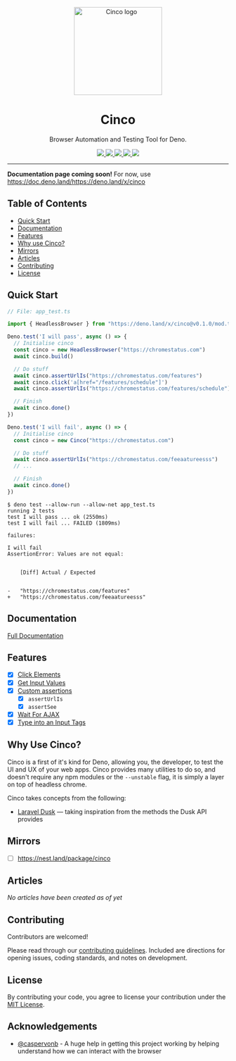 <p align="center">
  <img height="200" src="https://drash.land/cinco/assets/img/cinco.svg" alt="Cinco logo">
  <h1 align="center">Cinco</h1>
</p>
<p align="center">Browser Automation and Testing Tool for Deno.</p>
<p align="center">
  <a href="https://github.com/drashland/cinco/releases">
    <img src="https://img.shields.io/github/release/drashland/cinco.svg?color=bright_green&label=latest">
  </a>
  <a href="https://github.com/drashland/cinco/actions">
    <img src="https://img.shields.io/github/workflow/status/drashland/cinco/master?label=ci">
  </a>
  <a href="https://discord.gg/SgejNXq">
    <img src="https://img.shields.io/badge/chat-on%20discord-blue">
  </a>
  <a href="https://twitter.com/drash_land">
    <img src="https://img.shields.io/twitter/url?label=%40drash_land&style=social&url=https%3A%2F%2Ftwitter.com%2Fdrash_land">
  </a>
  <a href="https://rb.gy/vxmeed">
    <img src="https://img.shields.io/badge/Tutorials-YouTube-red">
  </a>
</p>

---

**Documentation page coming soon!** For now, use https://doc.deno.land/https://deno.land/x/cinco

## Table of Contents
- [Quick Start](#quick-start)
- [Documentation](#documentation)
- [Features](#features)
- [Why use Cinco?](#why-use-cinco)
- [Mirrors](#mirrors)
- [Articles](#articles)
- [Contributing](#contributing)
- [License](#license)

## Quick Start
```typescript
// File: app_test.ts

import { HeadlessBrowser } from "https://deno.land/x/cinco@v0.1.0/mod.ts";

Deno.test('I will pass', async () => {
  // Initialise cinco
  const cinco = new HeadlessBrowser("https://chromestatus.com")
  await cinco.build()

  // Do stuff
  await cinco.assertUrlIs("https://chromestatus.com/features")
  await cinco.click('a[href="/features/schedule"]')
  await cinco.assertUrlIs("https://chromestatus.com/features/schedule")

  // Finish
  await cinco.done()
})

Deno.test('I will fail', async () => {
  // Initialise cinco
  const cinco = new Cinco("https://chromestatus.com")

  // Do stuff
  await cinco.assertUrlIs("https://chromestatus.com/feeaatureesss")
  // ...

  // Finish
  await cinco.done()
})
```

```
$ deno test --allow-run --allow-net app_test.ts
running 2 tests
test I will pass ... ok (2550ms)
test I will fail ... FAILED (1809ms)

failures:

I will fail
AssertionError: Values are not equal:


    [Diff] Actual / Expected


-   "https://chromestatus.com/features"
+   "https://chromestatus.com/feeaatureesss"
```

## Documentation

[Full Documentation](https://drash.land/cinco)

## Features

- [x] [Click Elements](url)
- [x] [Get Input Values](url)
- [x] [Custom assertions](url)
    - [x] `assertUrlIs`
    - [x] `assertSee`
- [x] [Wait For AJAX](url)
- [x] [Type into an Input Tags](url)

## Why Use Cinco?

Cinco is a first of it's kind for Deno, allowing you, the developer, to test the UI and UX of your web apps. Cinco provides many utilities to do so, and doesn't require any npm modules or the `--unstable` flag, it is simply a layer on top of headless chrome.

Cinco takes concepts from the following:

* <a href="https://laravel.com/docs/8.x/dusk" target="_BLANK">Laravel Dusk</a> &mdash; taking inspiration from the methods the Dusk API provides</a>

## Mirrors

* [ ] https://nest.land/package/cinco

## Articles

*No articles have been created as of yet*

## Contributing

Contributors are welcomed!

Please read through our [contributing guidelines](./.github/CONTRIBUTING.md). Included are directions for opening issues, coding standards, and notes on development.

## License

By contributing your code, you agree to license your contribution under the [MIT License](./LICENSE).

## Acknowledgements

- [@caspervonb](https://github.com/caspervonb) - A huge help in getting this project working by helping understand how we can interact with the browser